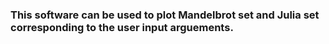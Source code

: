### This software can be used to plot Mandelbrot set and Julia set corresponding to the user input arguements.
